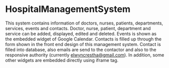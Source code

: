 # HospitalManagementSystem
This system contains information of doctors, nurses, patients, departments, services, events and contacts.
Doctor, nurse, patient, department and service can be added, displayed, edited and deleted.
Events is shown as the embedded widget of Google Calendar.
Contacts is filled up through the form shown in the front end design of this management system.
Contact is filled into database, also emails are send to the contactor and also to the responsive authority (currently elwyncrestha@gmail.com).
In addition, some other widgets are embedded directly using iframe tag.
